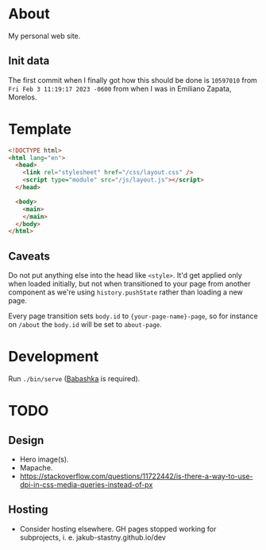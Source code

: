 # About

My personal web site.

## Init data

The first commit when I finally got how this should be done is `10597010` from `Fri Feb 3 11:19:17 2023 -0600` from when I was in Emiliano Zapata, Morelos.

# Template

```html
<!DOCTYPE html>
<html lang="en">
  <head>
    <link rel="stylesheet" href="/css/layout.css" />
    <script type="module" src="/js/layout.js"></script>
  </head>

  <body>
    <main>
    </main>
  </body>
</html>
```

## Caveats

Do not put anything else into the head like `<style>`. It'd get applied only when loaded initially, but not when transitioned to your page from another component as we're using `history.pushState` rather than loading a new page.

Every page transition sets `body.id` to `{your-page-name}-page`, so for instance on `/about` the `body.id` will be set to `about-page`.

# Development

Run `./bin/serve` ([Babashka](https://babashka.org) is required).

# TODO

## Design

- Hero image(s).
- Mapache.
- https://stackoverflow.com/questions/11722442/is-there-a-way-to-use-dpi-in-css-media-queries-instead-of-px

## Hosting

- Consider hosting elsewhere. GH pages stopped working for subprojects, i. e. jakub-stastny.github.io/dev
